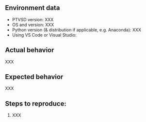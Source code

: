 ## Environment data

- PTVSD version: XXX
- OS and version: XXX
- Python version (& distribution if applicable, e.g. Anaconda): XXX
- Using VS Code or Visual Studio:

## Actual behavior

XXX

## Expected  behavior

XXX

## Steps to reproduce:
1. XXX

